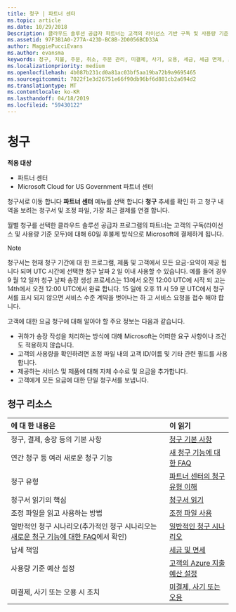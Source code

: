 ```yaml
---
title: 청구 | 파트너 센터
ms.topic: article
ms.date: 10/29/2018
Description: 클라우드 솔루션 공급자 파트너는 고객의 라이선스 기반 구독 및 사용량 기준 구독에 대해 60일 후불제 방식으로 Microsoft에 결제하게 됩니다.
ms.assetid: 97F3B1A0-277A-423D-BC8B-2D0056BCD33A
author: MaggiePucciEvans
ms.author: evansma
keywords: 청구, 지불, 주문, 취소, 주문 관리, 미결제, 사기, 오용, 세금, 세금 면제, 조정 파일
ms.localizationpriority: medium
ms.openlocfilehash: 4b087b231cd0a81ac03bf5aa19ba72b9a9695465
ms.sourcegitcommit: 7022f1e3d26751e66f90db96bf6d881cb2a694d2
ms.translationtype: MT
ms.contentlocale: ko-KR
ms.lasthandoff: 04/18/2019
ms.locfileid: "59430122"
---
```

# <a name="billing"></a>청구

**적용 대상**

-  파트너 센터
-  Microsoft Cloud for US Government 파트너 센터
 
 
청구서로 이동 합니다 **파트너 센터** 메뉴를 선택 합니다 **청구** 추세를 확인 하 고 청구 내역을 보려는 청구서 및 조정 파일, 가장 최근 결제를 연결 합니다.

월별 청구를 선택한 클라우드 솔루션 공급자 프로그램의 파트너는 고객의 구독(라이선스 및 사용량 기준 모두)에 대해 60일 후불제 방식으로 Microsoft에 결제하게 됩니다.

> [!NOTE]  
> 청구서는 현재 청구 기간에 대 한 프로그램, 제품 및 고객에서 모든 요금-요약이 제공 됩니다 되며 UTC 시간에 선택한 청구 날짜 2 일 이내 사용할 수 있습니다. 예를 들어 경우 9 월 12 일까 청구 날짜 송장 생성 프로세스는 13에서 오전 12:00 UTC에 시작 되 고는 14th에서 오전 12:00 UTC에서 완료 합니다. 15 일에 오후 11 시 59 분 UTC에서 청구서를 표시 되지 않으면 서비스 수준 계약을 벗어나는 하 고 서비스 요청을 접수 해야 합니다. 

고객에 대한 요금 청구에 대해 알아야 할 주요 정보는 다음과 같습니다.

-   귀하가 송장 작성을 처리하는 방식에 대해 Microsoft는 어떠한 요구 사항이나 조건도 적용하지 않습니다.
-   고객의 사용량을 확인하려면 조정 파일 내의 고객 ID/이름 및 기타 관련 필드를 사용합니다.
-   제공하는 서비스 및 제품에 대해 자체 수수료 및 요금을 추가합니다.
-   고객에게 모든 요금에 대한 단일 청구서를 보냅니다.

## <a name="billing-resources"></a>청구 리소스
|**에 대 한 내용은**   |**이 읽기**    |
|:-----------------------------|:-----------------|
|청구, 결제, 송장 등의 기본 사항   |[청구 기본 사항](billing-basics.md)
|연간 청구 등 여러 새로운 청구 기능   |[새 청구 기능에 대 한 FAQ](faq-about-new-billing-features.md)|
|청구 유형   |[파트너 센터의 청구 유형 이해](billing-different-types.md)   |
|청구서 읽기의 핵심   |[청구서 읽기](read-your-bill.md)   |
|조정 파일을 읽고 사용하는 방법   |[조정 파일 사용](use-the-reconciliation-files.md)|
|일반적인 청구 시나리오(추가적인 청구 시나리오는 [새로운 청구 기능에 대한 FAQ](faq-about-new-billing-features.md)에서 확인)|[일반적인 청구 시나리오](common-billing-scenarios.md)|
|납세 책임   | [세금 및 면세](tax-and-tax-exemptions.md)|
|사용량 기준 예산 설정    |[고객의 Azure 지출 예산 설정](set-an-azure-spending-budget-for-your-customers.md)|
|미결제, 사기 또는 오용 시 조치   |[미결제, 사기 또는 오용](non-payment--fraud--or-misuse.md)|




















